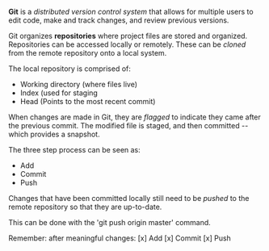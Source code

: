 **Git** is a *distributed version control system* that allows for multiple users to edit code, make and track changes, and review previous versions. 

Git organizes **repositories** where project files are stored and organized. Repositories can be accessed locally or remotely. These can be *cloned* from the remote repository onto a local system.

The local repository is comprised of:
* Working directory (where files live)
* Index (used for staging
* Head (Points to the most recent commit)

When changes are made in Git, they are *flagged* to indicate they came after the previous commit. The modified file is staged, and then committed -- which provides a snapshot.

The three step process can be seen as:
* Add
* Commit
* Push

Changes that have been committed locally still need to be *pushed* to the remote repository so that they are up-to-date.

This can be done with the 'git push origin master' command.

Remember: after meaningful changes:
[x] Add
[x] Commit
[x] Push